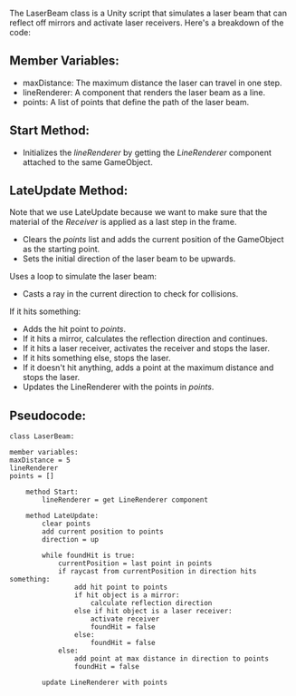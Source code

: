 The LaserBeam class is a Unity script that simulates a laser beam that can reflect off mirrors and activate laser receivers. Here's a breakdown of the code:

## Member Variables:

- maxDistance: The maximum distance the laser can travel in one step.
- lineRenderer: A component that renders the laser beam as a line.
- points: A list of points that define the path of the laser beam.

## Start Method:

- Initializes the _lineRenderer_ by getting the _LineRenderer_ component attached to the same GameObject.

## LateUpdate Method:

Note that we use LateUpdate because we want to make sure that the material of the _Receiver_ is applied as a last step in the frame.

- Clears the _points_ list and adds the current position of the GameObject as the starting point.
- Sets the initial direction of the laser beam to be upwards.

Uses a loop to simulate the laser beam:

- Casts a ray in the current direction to check for collisions.

If it hits something:

- Adds the hit point to _points_.
- If it hits a mirror, calculates the reflection direction and continues.
- If it hits a laser receiver, activates the receiver and stops the laser.
- If it hits something else, stops the laser.
- If it doesn't hit anything, adds a point at the maximum distance and stops the laser.
- Updates the LineRenderer with the points in _points_.

## Pseudocode:

```
class LaserBeam:

member variables:
maxDistance = 5
lineRenderer
points = []

    method Start:
        lineRenderer = get LineRenderer component

    method LateUpdate:
        clear points
        add current position to points
        direction = up

        while foundHit is true:
            currentPosition = last point in points
            if raycast from currentPosition in direction hits something:
                add hit point to points
                if hit object is a mirror:
                    calculate reflection direction
                else if hit object is a laser receiver:
                    activate receiver
                    foundHit = false
                else:
                    foundHit = false
            else:
                add point at max distance in direction to points
                foundHit = false

        update LineRenderer with points
```
